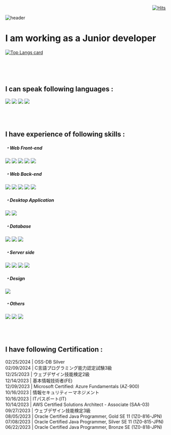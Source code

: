 <!-- Header -->
<div align=right>
  
[![Hits](https://hits.seeyoufarm.com/api/count/incr/badge.svg?url=https%3A%2F%2Fgithub.com%2FLiS2Lim%2F&count_bg=%2379C83D&title_bg=%23555555&icon=&icon_color=%23E7E7E7&title=hits&edge_flat=false)](https://hits.seeyoufarm.com)

</div>

![header](https://capsule-render.vercel.app/api?type=slice&color=gradient&text=Eunchong,&nbsp;LIM)

<h1 > I am working as a Junior developer </h1>

<!-- Chart Display -->
<div align=left>

  <!--[![Top Langs](https://github-readme-stats.vercel.app/api/top-langs?username=LiS2Lim&layout=pie)](https://github.com/anuraghazra/github-readme-stats)-->
  [![Top Langs card](https://github-readme-stats.vercel.app/api/top-langs/?username=LiS2Lim&card_width=550&show_icons=true&theme=radical)](https://github.com/LiS2Lim)
  
</div></br></br></br>

<!-- Languages -->  
<div>
<h2> I can speak following languages :</h2>
  <img src="https://img.shields.io/badge/Korean(Native)-007396?style=for-the-badge&logo=Korean&logoColor=white">
  <img src="https://img.shields.io/badge/Japanese(Fluency)-007396?style=for-the-badge&logo=Japanese&logoColor=white">
  <img src="https://img.shields.io/badge/English(Daily Conversation)-007396?style=for-the-badge&logo=English&logoColor=white">
  <img src="https://img.shields.io/badge/Chinese(Beginner)-007396?style=for-the-badge&logo=Chinese&logoColor=white">
</div></br></br></br>

<!-- Skills -->
<div>
  <h2> I have experience of following skills :</h2>
  <h5> ・Web Front-end</h6>
  <img src="https://img.shields.io/badge/HTML5-E34F26?style=for-the-badge&logo=HTML5&logoColor=white"> 
  <img src="https://img.shields.io/badge/CSS3-1572B6?style=for-the-badge&logo=CSS3&logoColor=white">
  <img src="https://img.shields.io/badge/Bootstrap-1572B6?style=for-the-badge&logo=bootstrap&logoColor=white">
  <img src="https://img.shields.io/badge/JavaScript-F7DF1E?style=for-the-badge&logo=JavaScript&logoColor=white">
  <img src="https://img.shields.io/badge/React-1572B6?style=for-the-badge&logo=react&logoColor=white">
  
  <h5> ・Web Back-end</h6>
  <img src="https://img.shields.io/badge/JAVA-007396?style=for-the-badge&logo=Java&logoColor=white">
  <img src="https://img.shields.io/badge/Spring-6DB33F?style=for-the-badge&logo=Spring&logoColor=white">
  <img src="https://img.shields.io/badge/Python-3776AB?style=for-the-badge&logo=Python&logoColor=white"> 
  <img src="https://img.shields.io/badge/Django-3776AB?style=for-the-badge&logo=django&logoColor=white"> 
  <img src="https://img.shields.io/badge/Nodejs-3776AB?style=for-the-badge&logo=nodedotjs&logoColor=white"> 

  <h5> ・Desktop Application</h6>
  <img src="https://img.shields.io/badge/Csharp-3776AB?style=for-the-badge&logo=csharp&logoColor=white"> 
  <img src="https://img.shields.io/badge/VBA-3776AB?style=for-the-badge&logo=microsoftexcel&logoColor=white"> 
  
  <h5> ・Database</h6>
  <img src="https://img.shields.io/badge/SQLServer-F80000?style=for-the-badge&logo=microsoftsqlserver&logoColor=white"> 
  <img src="https://img.shields.io/badge/PostgreSQL-F80000?style=for-the-badge&logo=postgresql&logoColor=white"> 
  <img src="https://img.shields.io/badge/MariaDB-F80000?style=for-the-badge&logo=mariadb&logoColor=white"> 
  
  <h5> ・Server side</h6>
  <img src="https://img.shields.io/badge/Ubuntu-181717?style=for-the-badge&logo=ubuntu&logoColor=white"> 
  <img src="https://img.shields.io/badge/Docker-181717?style=for-the-badge&logo=docker&logoColor=white"> 
  <img src="https://img.shields.io/badge/Nginx-181717?style=for-the-badge&logo=nginx&logoColor=white"> 
  <img src="https://img.shields.io/badge/Synology-181717?style=for-the-badge&logo=synology&logoColor=white"> 

  <h5> ・Design</h6>
  <img src="https://img.shields.io/badge/figma-181717?style=for-the-badge&logo=figma&logoColor=white"> 
  
  <h5> ・Others</h6>
  <img src="https://img.shields.io/badge/github-181717?style=for-the-badge&logo=github&logoColor=white">
  <img src="https://img.shields.io/badge/trello-181717?style=for-the-badge&logo=trello&logoColor=white"> 
  <img src="https://img.shields.io/badge/notion-181717?style=for-the-badge&logo=notion&logoColor=white"> 
  
</div></br></br></br>

<!-- Certifications -->  
<div>
  <h2> I have following Certification :</h2>
  <div> 02/25/2024 | OSS-DB Silver </div>
  <div> 02/09/2024 | C言語プログラミング能力認定試験3級 </div>
  <div> 12/25/2023 | ウェブデザイン技能検定2級 </div>
  <div> 12/14/2023 | 基本情報技術者(FE) </div>
  <div> 12/09/2023 | Microsoft Certified: Azure Fundamentals (AZ-900) </div>
  <div> 10/16/2023 | 情報セキュリティーマネジメント </div>
  <div> 10/16/2023 | ITパスポート(IT) </div>
  <div> 10/14/2023 | AWS Certified Solutions Architect - Associate (SAA-03) </div>
  <div> 09/27/2023 | ウェブデザイン技能検定3級 </div>
  <div> 08/05/2023 | Oracle Certified Java Programmer, Gold SE 11 (1Z0-816-JPN) </div>
  <div> 07/08/2023 | Oracle Certified Java Programmer, Silver SE 11 (1Z0-815-JPN) </div>
  <div> 06/22/2023 | Oracle Certified Java Programmer, Bronze SE (1Z0-818-JPN) </div>
</div>
